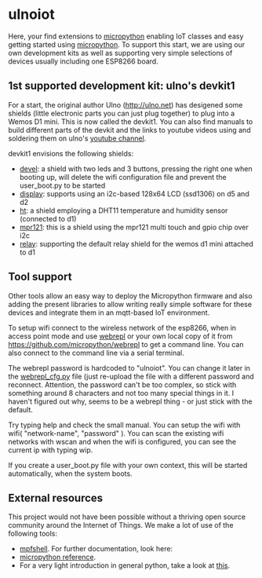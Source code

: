 # ulnoiot

Here, your find extensions to [micropython](http://www.micropython.org/)
enabling IoT classes and easy getting started using 
[micropython](http://www.micropython.org/).
To support this start, we are using our own development kits as well as 
supporting very simple
selections of devices usually including one ESP8266 board.

## 1st supported development kit: ulno's devkit1
For a start, the original author Ulno (http://ulno.net) has desigened some
shields (little electronic parts you can just plug together) to plug into
a Wemos D1 mini. This is now called the devkit1.
You can also find manuals to build different parts of the 
devkit and the links to youtube videos using and soldering them on ulno's
[youtube channel](https://www.youtube.com/channel/UCaDpsG87Q99Ja2q3UoiXRVA).

devkit1 envisions the following shields:
- [devel](shields/devel/README.md): a shield with two leds and 3 buttons, pressing the right one when booting up, will
  delete the wifi configuration file and prevent the user_boot.py to be started
- [display](shields/display/README.md): supports using an i2c-based 128x64 LCD (ssd1306) on d5 and d2
- [ht](shields/ht/README.md): a shield employing a DHT11 temperature and humidity sensor (connected to d1)
- [mpr121](shields/mpr121/README.md): this is a shield using the mpr121 multi touch and gpio chip over i2c
- [relay](shields/relay/README.md): supporting the default relay shield for the wemos d1 mini attached to d1

## Tool support
Other tools allow an easy way to deploy the Micropython firmware
and also adding the present libraries to allow writing really simple
software for these devices and integrate them in an mqtt-based IoT environment.



To setup wifi connect to the wireless network of the esp8266,
when in access point mode and use 
[webrepl](http://micropython.org/webrepl/) or your own local copy of it 
from https://github.com/micropython/webrepl to get a command line.
You can also connect to the command line via a serial terminal.
 
The webrepl password is hardcoded to "ulnoiot". You can change it later in the 
[webrepl_cfg.py](/lib/webrepl_cfg.py) file (just re-upload the file with a different password and reconnect.
Attention, the password can't be too complex, 
so stick with something around 8 characters and not too many 
special things in it. I haven't figured out why, seems to be a 
webrepl thing - or just stick with the default.

Try typing help and check the small manual.
You can setup the wifi with wifi( "network-name", "password" ). You can scan
the existing wifi networks with wscan and when the wifi is configured, you can
see the current ip with typing wip.

If you create a user_boot.py file
with your own context, this will be started automatically,
when the system boots.

## External resources
This project would not have been possible without a thriving open source
community around the Internet of Things. We make a lot of use of the following
tools:
- [mpfshell](https://github.com/wendlers/mpfshell).
For further documentation, look here:
- [micropython reference](https://docs.micropython.org/en/latest/esp8266/esp8266/quickref.html).
- For a very light introduction in general python, take a look at 
[this](https://docs.python.org/3/tutorial/introduction.html).
